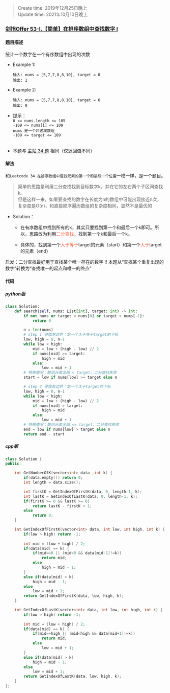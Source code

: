 > Create time: 2019年12月25日晚上  
> Update time: 2021年10月10日晚上  

### [剑指Offer 53-I.【简单】在排序数组中查找数字 I](https://leetcode-cn.com/problems/zai-pai-xu-shu-zu-zhong-cha-zhao-shu-zi-lcof/)

#### 题目描述
统计一个数字在一个有序数组中出现的次数

- Example 1:
    ```
    输入: nums = [5,7,7,8,8,10], target = 8
    输出: 2
    ```  
- Example 2:
    ```
    输入: nums = [5,7,7,8,8,10], target = 6
    输出: 0
    ``` 

- 提示：  
    `0 <= nums.length <= 105`  
    `-109 <= nums[i] <= 109`  
    `nums 是一个非递减数组`  
    `-109 <= target <= 109`  
 
- 本题与 [主站 34 题](https://leetcode-cn.com/problems/find-first-and-last-position-of-element-in-sorted-array/) 相同（仅返回值不同）
#### 解法
和`Leetcode 34.在排序数组中查找元素的第一个和最后一个位置`一模一样，是一个题目。

> 简单的思路是利用二分查找找到目标数字k，并在它的左右两个子区间查找k。  
> 但是这样一来，如果要查找的数字在长度为n的数组中可能出现接近n次，复杂度是O(n)，和直接顺序遍历数组的复杂度相同，显然不是最优的

- Solution：
  - 在有序数组中找到所有的k，其实只要找到第一个和最后一个k即可。所以，思路改为利用<font color='tomato'>二分查找</font>，找到第一个k和最后一个k。

  - 具体的，找到第一个<font color='tomato'>大于等于</font>target的元素（start）和第一个<font color='tomato'>大于</font>target的元素（end）

启发：二分查找最好用于查找某个唯一存在的数字 !!
本题从“查找某个重复出现的数字”转换为“查找唯一的起点和唯一的终点”

#### 代码
##### python版
```python
class Solution:
    def search(self, nums: List[int], target: int) -> int:
        if not nums or target < nums[0] or target > nums[-1]:
            return 0

        n = len(nums)
        # step 1 寻找左边界：第一个大于等于target的下标
        low, high = 0, n-1
        while low < high:
            mid = low + (high - low) // 2
            if nums[mid] >= target:
                high = mid
            else:
                low = mid + 1
        # 特殊情况：数组元素全部 < target，二分查找失败
        start = low if nums[low] >= target else n

        # step 2 寻找有边界：第一个大于target的下标
        low, high = 0, n-1
        while low < high:
            mid = low + (high - low) // 2
            if nums[mid] > target:
                high = mid
            else:
                low = mid + 1
        # 特殊情况：数组元素全部 <= target，二分查找失败
        end = low if nums[low] > target else n
        return end - start
```

##### cpp版
```cpp
class Solution {
public:

    int GetNumberOfK(vector<int> data ,int k) {
        if(data.empty()) return 0;
        int length = data.size();

        int firstK = GetIndexOfFirstK(data, 0, length-1, k);
        int lastK = GetIndexOfLastK(data, 0, length-1, k);
        if(firstK >= 0 && lastK >= 0)
            return lastK - firstK + 1;
        else
            return 0;
    }

    int GetIndexOfFirstK(vector<int> data, int low, int high, int k) {
        if(low > high) return -1;
            
        int mid = (low + high) / 2;
        if(data[mid] == k) {
            if(mid==0 || (mid>0 && data[mid-1]!=k))
                return mid;
            else
                high = mid - 1;
        }
        else if(data[mid] > k)
            high = mid - 1;
        else
            low = mid + 1;
        return GetIndexOfFirstK(data, low, high, k);
    }

    int GetIndexOfLastK(vector<int> data, int low, int high, int k) {
        if(low > high) return -1;
            
        int mid = (low + high) / 2;
        if(data[mid] == k) {
            if(mid==high || (mid<high && data[mid+1]!=k))
                return mid;
            else
                low = mid + 1;
        }
        else if(data[mid] > k)
            high = mid - 1;
        else
            low = mid + 1;
        return GetIndexOfLastK(data, low, high, k);
    }
};
```